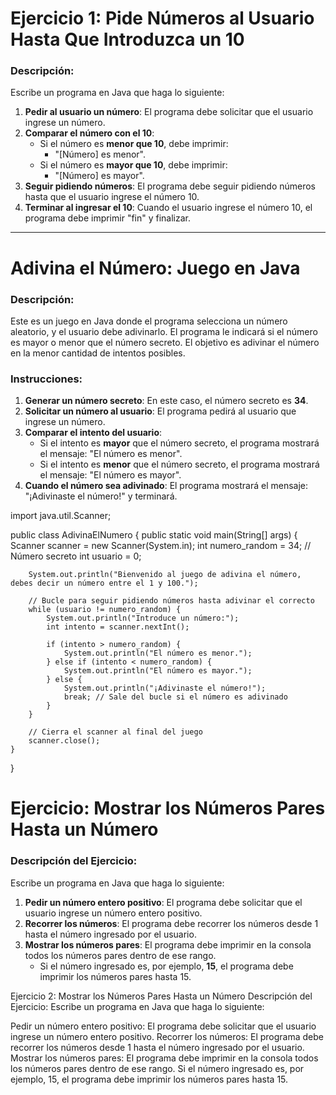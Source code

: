 # Ejercicio 1: Pide Números al Usuario Hasta Que Introduzca un 10

### Descripción:
Escribe un programa en Java que haga lo siguiente:

1. **Pedir al usuario un número**: El programa debe solicitar que el usuario ingrese un número.
2. **Comparar el número con el 10**:
   - Si el número es **menor que 10**, debe imprimir: 
     - "[Número] es menor".
   - Si el número es **mayor que 10**, debe imprimir: 
     - "[Número] es mayor".
3. **Seguir pidiendo números**: El programa debe seguir pidiendo números hasta que el usuario ingrese el número 10.
4. **Terminar al ingresar el 10**: Cuando el usuario ingrese el número 10, el programa debe imprimir "fin" y finalizar.

---

# Adivina el Número: Juego en Java

### Descripción:
Este es un juego en Java donde el programa selecciona un número aleatorio, y el usuario debe adivinarlo. El programa le indicará si el número es mayor o menor que el número secreto. El objetivo es adivinar el número en la menor cantidad de intentos posibles.

### Instrucciones:
1. **Generar un número secreto**: En este caso, el número secreto es **34**.
2. **Solicitar un número al usuario**: El programa pedirá al usuario que ingrese un número.
3. **Comparar el intento del usuario**: 
   - Si el intento es **mayor** que el número secreto, el programa mostrará el mensaje: "El número es menor".
   - Si el intento es **menor** que el número secreto, el programa mostrará el mensaje: "El número es mayor".
4. **Cuando el número sea adivinado**: El programa mostrará el mensaje: "¡Adivinaste el número!" y terminará.

import java.util.Scanner;

public class AdivinaElNumero {
    public static void main(String[] args) {
        Scanner scanner = new Scanner(System.in);
        int numero_random = 34; // Número secreto
        int usuario = 0;

        System.out.println("Bienvenido al juego de adivina el número, debes decir un número entre el 1 y 100.");

        // Bucle para seguir pidiendo números hasta adivinar el correcto
        while (usuario != numero_random) {
            System.out.println("Introduce un número:");
            int intento = scanner.nextInt();

            if (intento > numero_random) {
                System.out.println("El número es menor.");
            } else if (intento < numero_random) {
                System.out.println("El número es mayor.");
            } else {
                System.out.println("¡Adivinaste el número!");
                break; // Sale del bucle si el número es adivinado
            }
        }

        // Cierra el scanner al final del juego
        scanner.close();
    }
}


# Ejercicio: Mostrar los Números Pares Hasta un Número

### Descripción del Ejercicio:
Escribe un programa en Java que haga lo siguiente:

1. **Pedir un número entero positivo**: El programa debe solicitar que el usuario ingrese un número entero positivo.
2. **Recorrer los números**: El programa debe recorrer los números desde 1 hasta el número ingresado por el usuario.
3. **Mostrar los números pares**: El programa debe imprimir en la consola todos los números pares dentro de ese rango.
   - Si el número ingresado es, por ejemplo, **15**, el programa debe imprimir los números pares hasta 15.


Ejercicio 2: Mostrar los Números Pares Hasta un Número
Descripción del Ejercicio:
Escribe un programa en Java que haga lo siguiente:

Pedir un número entero positivo: El programa debe solicitar que el usuario ingrese un número entero positivo.
Recorrer los números: El programa debe recorrer los números desde 1 hasta el número ingresado por el usuario.
Mostrar los números pares: El programa debe imprimir en la consola todos los números pares dentro de ese rango.
Si el número ingresado es, por ejemplo, 15, el programa debe imprimir los números pares hasta 15.